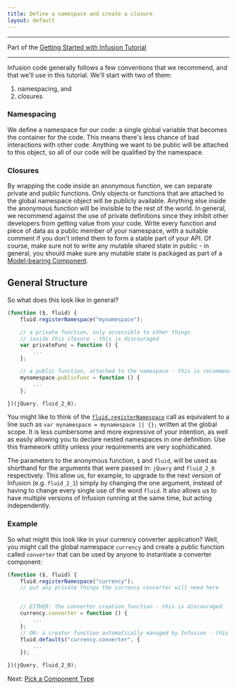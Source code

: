 ```yaml
---
title: Define a namespace and create a closure
layout: default
---
```


---
Part of the [Getting Started with Infusion Tutorial](GettingStartedWithInfusion.md)

---

Infusion code generally follows a few conventions that we recommend, and that we'll use in this tutorial. We'll start with two of them:

1. namespacing, and
2. closures

### Namespacing ###

We define a namespace for our code: a single global variable that becomes the container for the code. This means there's less chance of bad interactions with other code: Anything we want to be public will be attached to this object, so all of our code will be qualified by the namespace.

### Closures ###

By wrapping the code inside an anonymous function, we can separate private and public functions. Only objects or functions that are attached to the global namespace object will be publicly available. Anything else inside the anonymous function will be invisible to the rest of the world. In general, we recommend against the use of private definitions since they inhibit other developers from getting value from your code. Write every function and piece of data as a public member of your namespace, with a suitable comment if you don't intend them to form a stable part of your API. Of course, make sure not to write any mutable shared state in public - in general, you should make sure any mutable state is packaged as part of a [Model-bearing Component](ModelComponents.md).

## General Structure ##

So what does this look like in general?

```javascript
(function ($, fluid) {
    fluid.registerNamespace("mynamespace");

    // a private function, only accessible to other things
    // inside this closure - this is discouraged
    var privateFunc = function () {
        ...
    };

    // a public function, attached to the namespace - this is recommended
    mynamespace.publicFunc = function () {
        ...
    };

})(jQuery, fluid_2_0);
```

You might like to think of the [`fluid.registerNamespace`](https://github.com/fluid-project/infusion/blob/infusion-1.5/src/framework/core/js/Fluid.js#L957-L966) call as equivalent to a line such as `var mynamespace = mynamespace || {};` written at the global scope. It is less cumbersome and more expressive of your intention, as well as easily allowing you to declare nested namespaces in one definition. Use this framework utility unless your requirements are very sophisticated.

The parameters to the anonymous function, `$` and `fluid`, will be used as shorthand for the arguments that were passed in: `jQuery` and `fluid_2_0` respectively. This allow us, for example, to upgrade to the next version of Infusion (e.g. `fluid_2_1`) simply by changing the one argument, instead of having to change every single use of the word `fluid`. It also allows us to have multiple versions of Infusion running at the same time, but acting independently.

### Example ###

So what might this look like in your currency converter application? Well, you might call the global namespace `currency` and create a public function called `converter` that can be used by anyone to instantiate a converter component:

```javascript
(function ($, fluid) {
    fluid.registerNamespace("currency");
    // put any private things the currency converter will need here


    // EITHER: the converter creation function - this is discouraged
    currency.converter = function () {
        ...
    };
    // OR: a creator function automatically managed by Infusion - this is recommended
    fluid.defaults("currency.converter", {
        ...
    });

})(jQuery, fluid_2_0);
```

Next: [Pick a Component Type](PickAComponentType.md)
